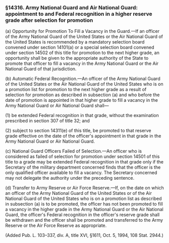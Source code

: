 ### §14316. Army National Guard and Air National Guard: appointment to and Federal recognition in a higher reserve grade after selection for promotion ###

(a) Opportunity for Promotion To Fill a Vacancy in the Guard.—If an officer of the Army National Guard of the United States or the Air National Guard of the United States is recommended by a mandatory selection board convened under section 14101(a) or a special selection board convened under section 14502 of this title for promotion to the next higher grade, an opportunity shall be given to the appropriate authority of the State to promote that officer to fill a vacancy in the Army National Guard or the Air National Guard of that jurisdiction.

(b) Automatic Federal Recognition.—An officer of the Army National Guard of the United States or the Air National Guard of the United States who is on a promotion list for promotion to the next higher grade as a result of selection for promotion as described in subsection (a) and who before the date of promotion is appointed in that higher grade to fill a vacancy in the Army National Guard or Air National Guard shall—

(1) be extended Federal recognition in that grade, without the examination prescribed in section 307 of title 32; and

(2) subject to section 14311(e) of this title, be promoted to that reserve grade effective on the date of the officer's appointment in that grade in the Army National Guard or Air National Guard.

(c) National Guard Officers Failed of Selection.—An officer who is considered as failed of selection for promotion under section 14501 of this title to a grade may be extended Federal recognition in that grade only if the Secretary of the military department concerned finds that the officer is the only qualified officer available to fill a vacancy. The Secretary concerned may not delegate the authority under the preceding sentence.

(d) Transfer to Army Reserve or Air Force Reserve.—If, on the date on which an officer of the Army National Guard of the United States or of the Air National Guard of the United States who is on a promotion list as described in subsection (a) is to be promoted, the officer has not been promoted to fill a vacancy in the higher grade in the Army National Guard or the Air National Guard, the officer's Federal recognition in the officer's reserve grade shall be withdrawn and the officer shall be promoted and transferred to the Army Reserve or the Air Force Reserve as appropriate.

(Added Pub. L. 103–337, div. A, title XVI, §1611, Oct. 5, 1994, 108 Stat. 2944.)